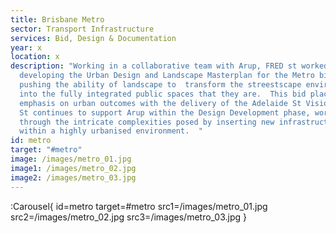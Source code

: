```yaml
---
title: Brisbane Metro
sector: Transport Infrastructure
services: Bid, Design & Documentation
year: x
location: x
description: "Working in a collaborative team with Arup, FRED st worked on
  developing the Urban Design and Landscape Masterplan for the Metro bid. Always
  pushing the ability of landscape to  transform the streestscape environment
  into the fully integrated public spaces that they are.  This bid place a major
  emphasis on urban outcomes with the delivery of the Adelaide St Vision.  FRED
  St continues to support Arup within the Design Development phase, working
  through the intricate complexities posed by inserting new infrastructure
  within a highly urbanised environment.  "
id: metro
target: "#metro"
image: /images/metro_01.jpg
image1: /images/metro_02.jpg
image2: /images/metro_03.jpg
---
```


:Carousel{
id=metro
target=#metro
src1=/images/metro_01.jpg
src2=/images/metro_02.jpg
src3=/images/metro_03.jpg
}
